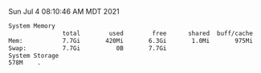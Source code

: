 Sun Jul  4 08:10:46 AM MDT 2021
```bash
System Memory
               total        used        free      shared  buff/cache   available
Mem:           7.7Gi       420Mi       6.3Gi       1.0Mi       975Mi       7.0Gi
Swap:          7.7Gi          0B       7.7Gi
System Storage
578M	.
```
